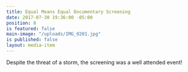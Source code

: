 ```yaml
---
title: Equal Means Equal Documentary Screening
date: 2017-07-30 19:36:00 -05:00
position: 8
is featured: false
main-image: "/uploads/IMG_0201.jpg"
is published: false
layout: media-item
---
```


Despite the threat of a storm, the screening was a well attended event! 